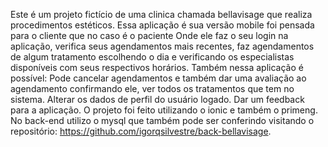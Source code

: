 Este é um projeto fictício de uma clinica chamada bellavisage que realiza procedimentos estéticos. 
Essa aplicação é sua versão mobile foi pensada para o cliente que no caso é o paciente 
Onde ele faz o seu login na aplicação, verifica seus agendamentos mais recentes, faz agendamentos de algum tratamento escolhendo o dia 
e verificando os especialistas disponíveis com seus respectivos horários.
Também nessa aplicação é possível: Pode cancelar agendamentos e também dar uma avaliação ao agendamento confirmando ele, ver todos os tratamentos que tem no sistema. Alterar os dados de perfil do usuário logado. Dar um feedback para a aplicação.
O projeto foi feito utilizando o ionic e também o primeng. No back-end utilizo o mysql que também pode ser conferindo visitando o repositório: https://github.com/igorqsilvestre/back-bellavisage.
